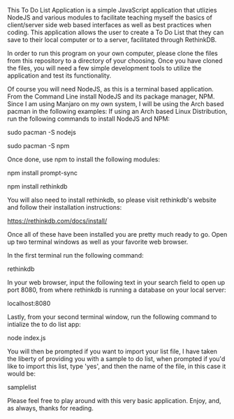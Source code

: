 This To Do List Application is a simple JavaScript application that utlizies NodeJS and various modules to
facilitate teaching myself the basics of client/server side web based interfaces as well as best practices when coding.
This application allows the user to create a To Do List that they can save to their local computer or to a server, facilitated
through RethinkDB.

In order to run this program on your own computer, please clone the files from this repository to a directory of your choosing.
Once you have cloned the files, you will need a few simple development tools to utilize the application and test its functionality.

Of course you will need NodeJS, as this is a terminal based application.
From the Command Line install NodeJS and its package manager, NPM.
Since I am using Manjaro on my own system, I will be using the Arch based pacman in the following examples:
If using an Arch based Linux Distribution, run the following commands to install NodeJS and NPM:

sudo pacman -S nodejs

sudo pacman -S npm

Once done, use npm to install the following modules:

npm install prompt-sync

npm install rethinkdb

You will also need to install rethinkdb, so please visit rethinkdb's website and follow their installation instructions:

https://rethinkdb.com/docs/install/

Once all of these have been installed you are pretty much ready to go. Open up two terminal windows as well as your favorite
web browser.

In the first terminal run the following command:

rethinkdb

In your web browser, input the following text in your search field to open up port 8080, from where rethinkdb is running a database on
your local server:

localhost:8080

Lastly, from your second terminal window, run the following command to intialize the to do list app:

node index.js

You will then be prompted if you want to import your list file, I have taken the liberty of providing you with a sample to do list,
when prompted if you'd like to import this list, type 'yes', and then the name of the file, in this case it would be:

samplelist

Please feel free to play around with this very basic application.
Enjoy, and, as always, thanks for reading.
